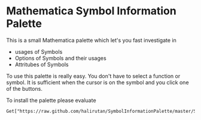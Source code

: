 Mathematica Symbol Information Palette
======================================

This is a small Mathematica palette which let's you fast investigate in

- usages of Symbols
- Options of Symbols and their usages
- Attritubes of Symbols

To use this palette is really easy. You don't have to select a function or
symbol. It is sufficient when the cursor is on the symbol and you click one of the buttons.

To install the palette please evaluate

```
Get["https://raw.github.com/halirutan/SymbolInformationPalette/master/SymbolInformationPalette.m"]
```
